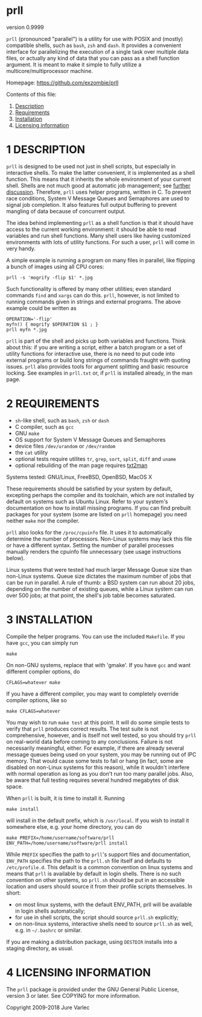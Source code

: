 # prll
version 0.9999

`prll` (pronounced "parallel") is a utility for use with POSIX and
(mostly) compatible shells, such as `bash`, `zsh` and `dash`. It provides a
convenient interface for parallelizing the execution of a single task
over multiple data files, or actually any kind of data that you can
pass as a shell function argument. It is meant to make it simple to
fully utilize a multicore/multiprocessor machine.

Homepage: https://github.com/exzombie/prll


Contents of this file:

  1. [Description](#decription)
  2. [Requirements](#requirements)
  3. [Installation](#installation)
  4. [Licensing information](#licensing)


# 1 DESCRIPTION <a name="description"></a>

`prll` is designed to be used not just in shell scripts, but especially
in interactive shells. To make the latter convenient, it is
implemented as a shell function. This means that it inherits the whole
environment of your current shell. Shells are not much good at
automatic job management; see
[further discussion](http://prll.sourceforge.net/shell_parallel.html).
Therefore, `prll` uses helper programs, written in C. To prevent race
conditions, System V Message Queues and Semaphores are used to signal
job completion. It also features full output buffering to prevent
mangling of data because of concurrent output.

The idea behind implementing `prll` as a shell function is that it
should have access to the current working environment: it should be
able to read variables and run shell functions. Many shell users like
having customized environments with lots of utility functions. For
such a user, `prll` will come in very handy.

A simple example is running a program on many files in parallel, like flipping
a bunch of images using all CPU cores:
```
prll -s 'mogrify -flip $1' *.jpg
```
Such functionality is offered by many other utilities; even standard commands
`find` and `xargs` can do this. `prll`, however, is not limited to running
commands given in strings and external programs. The above example could be
written as
```
OPERATION='-flip'
myfn() { mogrify $OPERATION $1 ; }
prll myfn *.jpg
```
`prll` is part of the shell and picks up both variables and functions. Think
about this: if you are writing a script, either a batch program or a set of
utility functions for interactive use, there is no need to put code into
external programs or build long strings of commands fraught with quoting
issues. `prll` also provides tools for argument splitting and basic resource
locking. See examples in `prll.txt` or, if `prll` is installed already, in the
man page.


# 2 REQUIREMENTS <a name="requirements"></a>

- `sh`-like shell, such as `bash`, `zsh` or `dash`
- C compiler, such as `gcc`
- GNU `make`
- OS support for System V Message Queues and Semaphores
- device files `/dev/urandom` or `/dev/random`
- the `cat` utility
- optional tests require utilites `tr`, `grep`, `sort`, `split`, `diff` and `uname`
- optional rebuilding of the man page requires [txt2man](http://mvertes.free.fr/)

Systems tested: GNU/Linux, FreeBSD, OpenBSD, MacOS X

These requirements should be satisfied by your system by default,
excepting perhaps the compiler and its toolchain, which are not
installed by default on systems such as Ubuntu Linux. Refer to your
system's documentation on how to install missing programs. If you can
find prebuilt packages for your system (some are listed on `prll`
homepage) you need neither `make` nor the compiler.

`prll` also looks for the `/proc/cpuinfo` file. It uses it to
automatically determine the number of processors. Non-Linux systems
may lack this file or have a different syntax. Setting the number of
parallel processes manually renders the cpuinfo file unnecessary (see
usage instructions below).

Linux systems that were tested had much larger Message Queue size than
non-Linux systems. Queue size dictates the maximum number of jobs that
can be run in parallel. A rule of thumb: a BSD system can run about 20
jobs, depending on the number of existing queues, while a Linux system
can run over 500 jobs; at that point, the shell's job table becomes
saturated.


# 3 INSTALLATION <a name="installation"></a>

Compile the helper programs. You can use the included `Makefile`. If you
have `gcc`, you can simply run
```
make
```

On non-GNU systems, replace that with 'gmake'.
If you have `gcc` and want different compiler options, do
```
CFLAGS=whatever make
```

If you have a different compiler, you may want to completely override
compiler options, like so
```
make CFLAGS=whatever
```

You may wish to run `make test` at this point. It will do some simple
tests to verify that `prll` produces correct results. The test suite is
not comprehensive, however, and is itself not well tested, so you
should try `prll` on real-world data before coming to any
conclusions. Failure is not necessarily meaningful, either. For
example, if there are already several message queues being used on
your system, you may be running out of IPC memory. That would cause
some tests to fail or hang (in fact, some are disabled on non-Linux
systems for this reason), while it wouldn't interfere with normal
operation as long as you don't run too many parallel jobs. Also, be
aware that full testing requires several hundred megabytes of disk
space.

When `prll` is built, it is time to install it. Running
```
make install
```
will install in the default prefix, which is `/usr/local`. If you wish
to install it somewhere else, e.g. your home directory, you can do
```
make PREFIX=/home/username/software/prll ENV_PATH=/home/username/software/prll install
```
While `PREFIX` specifies the path to `prll`'s support files and
documentation, `ENV_PATH` specifies the path to the `prll.sh` file
itself and defaults to `/etc/profile.d`. This default is a common
convention on linux systems and means that `prll` is available by
default in login shells. There is no such convention on other systems,
so `prll.sh` should be put in an accessible location and users should
source it from their profile scripts themselves. In short:

  - on most linux systems, with the default ENV_PATH, prll will be
    available in login shells automatically;
  - for use in shell scripts, the script should source `prll.sh`
    explicitly;
  - on non-linux systems, interactive shells need to source
    `prll.sh` as well, e.g. in `~/.bashrc` or similar.

If you are making a distribution package, using `DESTDIR` installs
into a staging directory, as usual.


# 4 LICENSING INFORMATION <a name="licensing"></a>

The `prll` package is provided under the GNU General Public
License, version 3 or later. See COPYING for more information.

Copyright 2009-2018 Jure Varlec

